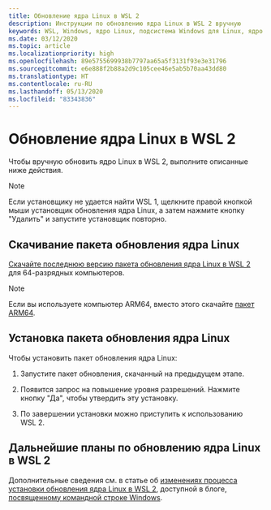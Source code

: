 ```yaml
---
title: Обновление ядра Linux в WSL 2
description: Инструкции по обновлению ядра Linux в WSL 2 вручную
keywords: WSL, Windows, ядро Linux, подсистема Windows для Linux, ядро
ms.date: 03/12/2020
ms.topic: article
ms.localizationpriority: high
ms.openlocfilehash: 89e5755699938b7797aa65a5f3131f93e3e31796
ms.sourcegitcommit: e6e888f2b88a2d9c105cee46e5ab5b70aa43dd80
ms.translationtype: HT
ms.contentlocale: ru-RU
ms.lasthandoff: 05/13/2020
ms.locfileid: "83343836"
---
```

# <a name="updating-the-wsl-2-linux-kernel"></a>Обновление ядра Linux в WSL 2

Чтобы вручную обновить ядро Linux в WSL 2, выполните описанные ниже действия.

> [!NOTE] 
> Если установщику не удается найти WSL 1, щелкните правой кнопкой мыши установщик обновления ядра Linux, а затем нажмите кнопку "Удалить" и запустите установщик повторно.

## <a name="download-the-linux-kernel-update-package"></a>Скачивание пакета обновления ядра Linux

[Скачайте последнюю версию пакета обновления ядра Linux в WSL 2](https://wslstorestorage.blob.core.windows.net/wslblob/wsl_update_x64.msi) для 64-разрядных компьютеров.

> [!NOTE]
> Если вы используете компьютер ARM64, вместо этого скачайте [пакет ARM64](https://wslstorestorage.blob.core.windows.net/wslblob/wsl_update_arm64.msi).

## <a name="install-the-linux-kernel-update-package"></a>Установка пакета обновления ядра Linux

Чтобы установить пакет обновления ядра Linux:

  1. Запустите пакет обновления, скачанный на предыдущем этапе.

  2. Появится запрос на повышение уровня разрешений. Нажмите кнопку "Да", чтобы утвердить эту установку.

  3. По завершении установки можно приступить к использованию WSL 2.

## <a name="future-plans-for-updating-the-wsl2-linux-kernel"></a>Дальнейшие планы по обновлению ядра Linux в WSL 2

Дополнительные сведения см. в статье об [изменениях процесса установки обновления ядра Linux в WSL 2](https://devblogs.microsoft.com/commandline/wsl2-will-be-generally-available-in-windows-10-version-2004), доступной в блоге, [посвященному командной строке Windows](https://aka.ms/cliblog).
